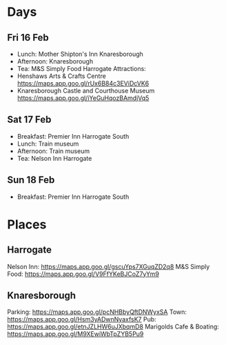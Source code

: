 # Days

## Fri 16 Feb

- Lunch: Mother Shipton's Inn Knaresborough
- Afternoon: Knaresborough
- Tea: M&S Simply Food Harrogate
Attractions:
- Henshaws Arts & Crafts Centre https://maps.app.goo.gl/rUx6B84c3EViDcVK6
- Knaresborough Castle and Courthouse Museum https://maps.app.goo.gl/iYeGuHqozBAmdjVq5

## Sat 17 Feb

- Breakfast: Premier Inn Harrogate South
- Lunch: Train museum
- Afternoon: Train museum
- Tea: Nelson Inn Harrogate

## Sun 18 Feb

- Breakfast: Premier Inn Harrogate South

# Places

## Harrogate

Nelson Inn: https://maps.app.goo.gl/gscuYps7XGuqZD2q8
M&S Simply Food: https://maps.app.goo.gl/V9FfYKeBJCoZ7yYm9

## Knaresborough

Parking: https://maps.app.goo.gl/pcNHBbyQftDNWyxSA
Town: https://maps.app.goo.gl/Hsm3yADwnNyaxfsK7
Pub: https://maps.app.goo.gl/etnJZLHW6uJXbqmD8
Marigolds Cafe & Boating: https://maps.app.goo.gl/M9XEwiWbTpZYB5Pu9
